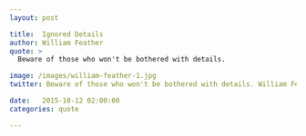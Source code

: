 ```yaml
---
layout: post

title:  Ignored Details
author: William Feather
quote: >
  Beware of those who won't be bothered with details.

image: /images/william-feather-1.jpg
twitter: Beware of those who won't be bothered with details. William Feather http://quotes.stockflare.com/

date:   2015-10-12 02:00:00
categories: quote

---
```


